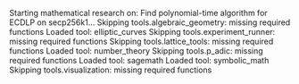 Starting mathematical research on: Find polynomial-time algorithm for ECDLP on secp256k1...
Skipping tools.algebraic_geometry: missing required functions
Loaded tool: elliptic_curves
Skipping tools.experiment_runner: missing required functions
Skipping tools.lattice_tools: missing required functions
Loaded tool: number_theory
Skipping tools.p_adic: missing required functions
Loaded tool: sagemath
Loaded tool: symbolic_math
Skipping tools.visualization: missing required functions
